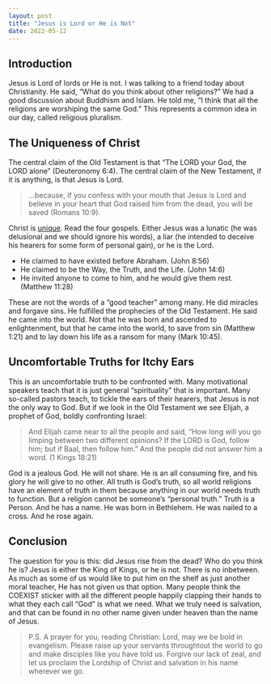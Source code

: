 ```yaml
---
layout: post
title: "Jesus is Lord or He is Not"
date: 2022-05-12
---
```


## Introduction 

Jesus is Lord of lords or He is not. I was talking to a friend today about Christianity. He said, “What do you think about other religions?” We had a good discussion about Buddhism and Islam. He told me, “I think that all the religions are worshiping the same God.” This represents a common idea in our day, called religious pluralism. 

## The Uniqueness of Christ

The central claim of the Old Testament is that “The LORD your God, the LORD alone” (Deuteronomy 6:4). The central claim of the New Testament, if it is anything, is that Jesus is Lord.

> …because, if you confess with your mouth that Jesus is Lord and believe in your heart that God raised him from the dead, you will be saved (Romans 10:9).

Christ is [unique](https://www.davidpawson.org/resources/series/the-uniqueness-of-christ). Read the four gospels. Either Jesus was a lunatic (he was delusional and we should ignore his words), a liar (he intended to deceive his hearers for some form of personal gain), or he is the Lord.

- He claimed to have existed before Abraham. (John 8:56)
- He claimed to be the Way, the Truth, and the Life. (John 14:6)
- He invited anyone to come to him, and he would give them rest. (Matthew 11:28)

These are not the words of a “good teacher” among many. He did miracles and forgave sins. He fulfilled the prophecies of the Old Testament. He said he came into the world. Not that he was born and ascended to enlightenment, but that he came into the world, to save from sin (Matthew 1:21) and to lay down his life as a ransom for many (Mark 10:45).

## Uncomfortable Truths for Itchy Ears

This is an uncomfortable truth to be confronted with. Many motivational speakers teach that it is just general “spirituality” that is important. Many so-called pastors teach, to tickle the ears of their hearers, that Jesus is not the only way to God. But if we look in the Old Testament we see Elijah, a prophet of God, boldly confronting Israel: 

> And Elijah came near to all the people and said, “How long will you go limping between two different opinions? If the LORD is God, follow him; but if Baal, then follow him.” And the people did not answer him a word. (1 Kings 18:21)

God is a jealous God. He will not share. He is an all consuming fire, and his glory he will give to no other. All truth is God’s truth, so all world religions have an element of truth in them because anything in our world needs truth to function. But a religion cannot be someone’s “personal truth.” Truth is a Person. And he has a name. He was born in Bethlehem. He was nailed to a cross. And he rose again. 

## Conclusion 

The question for you is this: did Jesus rise from the dead? Who do you think he is? Jesus is either the King of Kings, or he is not. There is no inbetween. As much as some of us would like to put him on the shelf as just another moral teacher, He has not given us that option. Many people think the COEXIST sticker with all the different people happily clapping their hands to what they each call “God” is what we need. What we truly need is salvation, and that can be found in no other name given under heaven than the name of Jesus. 

> P.S. A prayer for you, reading Christian: Lord, may we be bold in evangelism. Please raise up your servants throughtout the world to go and make disciples like you have told us. Forgive our lack of zeal, and let us proclaim the Lordship of Christ and salvation in his name wherever we go. 